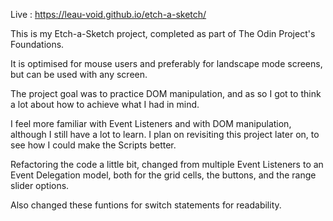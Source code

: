 Live : https://leau-void.github.io/etch-a-sketch/

This is my Etch-a-Sketch project, completed as part of The Odin Project's Foundations.

It is optimised for mouse users and preferably for landscape mode screens, but can be used with any screen.

The project goal was to practice DOM manipulation, and as so I got to think a lot about how to achieve what I had in mind.

I feel more familiar with Event Listeners and with DOM manipulation, although I still have a lot to learn. I plan on revisiting this project later on, to see how I could make the Scripts better.

Refactoring the code a little bit, changed from multiple Event Listeners to an Event Delegation model, both for the grid cells, the buttons, and the range slider options.

Also changed these funtions for switch statements for readability.
